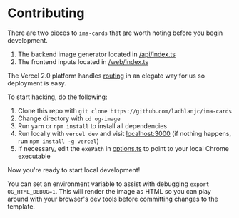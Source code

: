 # Contributing

There are two pieces to `ima-cards` that are worth noting before you begin development.

1. The backend image generator located in [/api/index.ts](https://github.com/lachlanjc/ima-cards/blob/master/api/index.ts)
2. The frontend inputs located in [/web/index.ts](https://github.com/lachlanjc/ima-cards/blob/master/web/index.ts)

The Vercel 2.0 platform handles [routing](https://github.com/lachlanjc/ima-cards/blob/master/now.json#L6) in an elegate way for us so deployment is easy.

To start hacking, do the following:

1. Clone this repo with `git clone https://github.com/lachlanjc/ima-cards`
2. Change directory with `cd og-image`
3. Run `yarn` or `npm install` to install all dependencies
4. Run locally with `vercel dev` and visit [localhost:3000](http://localhost:3000) (if nothing happens, run `npm install -g vercel`)
5. If necessary, edit the `exePath` in [options.ts](https://github.com/lachlanjc/ima-cards/blob/master/api/_lib/options.ts) to point to your local Chrome executable

Now you're ready to start local development!

You can set an environment variable to assist with debugging `export OG_HTML_DEBUG=1`. This will render the image as HTML so you can play around with your browser's dev tools before committing changes to the template.
